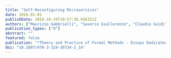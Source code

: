 ```yaml
---
title: "Self-Reconfiguring Microservices"
date: 2016-01-01
publishDate: 2019-10-19T10:57:36.916321Z
authors: ["Maurizio Gabbrielli", "Saverio Giallorenzo", "Claudio Guidi", "Jacopo Mauro", "Fabrizio Montesi"]
publication_types: ["0"]
abstract: ""
featured: false
publication: "*Theory and Practice of Formal Methods - Essays Dedicated to Frank de Boer on the Occasion of His 60th Birthday*"
doi: "10.1007/978-3-319-30734-3_14"
---
```


